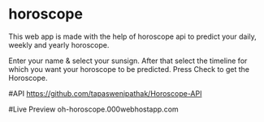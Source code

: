 # horoscope
This web app is made with the help of horoscope api to predict your daily, weekly and yearly horoscope.

Enter your name & select your sunsign.
After that select the timeline for which you want your horoscope to be predicted.
Press Check to get the Horoscope.

#API
https://github.com/tapaswenipathak/Horoscope-API

#Live Preview
oh-horoscope.000webhostapp.com
